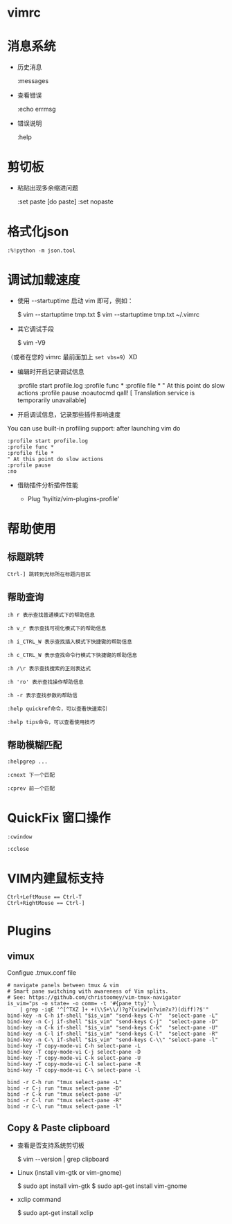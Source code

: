 vimrc
=====

# 消息系统

* 历史消息

    :messages

* 查看错误

    :echo errmsg

* 错误说明

    :help <error no>


# 剪切板

* 粘贴出现多余缩进问题

    :set paste
    [do paste]
    :set nopaste


# 格式化json

    :%!python -m json.tool


# 调试加载速度

* 使用 --startuptime 启动 vim 即可，例如：

    $ vim --startuptime tmp.txt
    $ vim --startuptime tmp.txt ~/.vimrc


* 其它调试手段

    $ vim -V9

（或者在您的 vimrc 最前面加上 `set vbs=9`）XD


* 编辑时开启记录调试信息

    :profile start profile.log
    :profile func *
    :profile file *
    " At this point do slow actions
    :profile pause
    :noautocmd qall! [ Translation service is temporarily unavailable]


* 开启调试信息，记录那些插件影响速度

You can use built-in profiling support: after launching vim do

    :profile start profile.log
    :profile func *
    :profile file *
    " At this point do slow actions
    :profile pause
    :no


* 借助插件分析插件性能

   - Plug 'hyiltiz/vim-plugins-profile'


# 帮助使用

## 标题跳转

    Ctrl-] 跳转到光标所在标题内容区

## 帮助查询

    :h r 表示查找普通模式下的帮助信息

    :h v_r 表示查找可视化模式下的帮助信息

    :h i_CTRL_W 表示查找插入模式下快捷键的帮助信息

    :h c_CTRL_W 表示查找命令行模式下快捷键的帮助信息

    :h /\r 表示查找搜索的正则表达式

    :h 'ro' 表示查找操作帮助信息

    :h -r 表示查找参数的帮助信

    :help quickref命令，可以查看快速索引

    :help tips命令，可以查看使用技巧

## 帮助模糊匹配

    :helpgrep ...

    :cnext 下一个匹配

    :cprev 前一个匹配

# QuickFix 窗口操作

    :cwindow

    :cclose

# VIM内建鼠标支持

    Ctrl+LeftMouse == Ctrl-T
    Ctrl+RightMouse == Ctrl-]


# Plugins

## vimux

Configue .tmux.conf file

    # navigate panels between tmux & vim
    # Smart pane switching with awareness of Vim splits.
    # See: https://github.com/christoomey/vim-tmux-navigator
    is_vim="ps -o state= -o comm= -t '#{pane_tty}' \
        | grep -iqE '^[^TXZ ]+ +(\\S+\\/)?g?(view|n?vim?x?)(diff)?$'"
    bind-key -n C-h if-shell "$is_vim" "send-keys C-h"  "select-pane -L"
    bind-key -n C-j if-shell "$is_vim" "send-keys C-j"  "select-pane -D"
    bind-key -n C-k if-shell "$is_vim" "send-keys C-k"  "select-pane -U"
    bind-key -n C-l if-shell "$is_vim" "send-keys C-l"  "select-pane -R"
    bind-key -n C-\ if-shell "$is_vim" "send-keys C-\\" "select-pane -l"
    bind-key -T copy-mode-vi C-h select-pane -L
    bind-key -T copy-mode-vi C-j select-pane -D
    bind-key -T copy-mode-vi C-k select-pane -U
    bind-key -T copy-mode-vi C-l select-pane -R
    bind-key -T copy-mode-vi C-\ select-pane -l

    bind -r C-h run "tmux select-pane -L"
    bind -r C-j run "tmux select-pane -D"
    bind -r C-k run "tmux select-pane -U"
    bind -r C-l run "tmux select-pane -R"
    bind -r C-\ run "tmux select-pane -l"


## Copy & Paste clipboard

* 查看是否支持系统剪切板

    $ vim --version | grep clipboard

* Linux (install vim-gtk or vim-gnome)

    $ sudo apt install vim-gtk
    $ sudo apt-get install vim-gnome

* xclip command

    $ sudo apt-get install xclip
